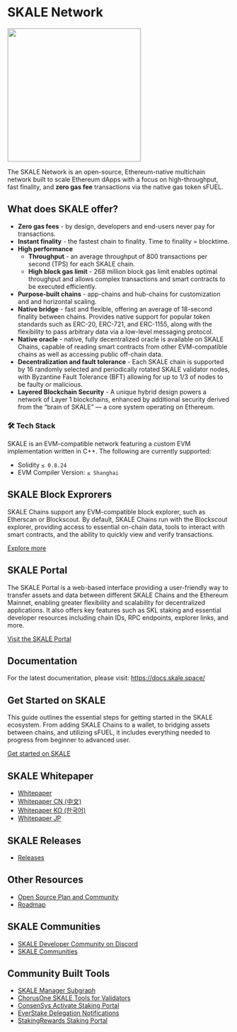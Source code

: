# SKALE Network
 <img src="https://github.com/user-attachments/assets/e25b683d-874b-478a-9964-b589076d749c" width="300" height="300" style="border:1px solid #ccc"/>

The SKALE Network is an open-source, Ethereum-native multichain network built to scale Ethereum dApps with a focus on high-throughput, fast finality, and **zero gas fee** transactions via the native gas token sFUEL.

## What does SKALE offer?

- **Zero gas fees** - by design, developers and end-users never pay for transactions.
- **Instant finality** - the fastest chain to finality. Time to finality = blocktime.
- **High performance**
  - **Throughput** - an average throughput of 800 transactions per second (TPS) for each SKALE chain.
  - **High block gas limit** - 268 million block gas limit enables optimal throughput and allows complex transactions and smart contracts to be executed efficiently.
- **Purpose-built chains** - app-chains and hub-chains for customization and and horizontal scaling.
- **Native bridge** - fast and flexible, offering an average of 18-second finality between chains. Provides native support for popular token standards such as ERC-20, ERC-721, and ERC-1155, along with the flexibility to pass arbitrary data via a low-level messaging protocol.
- **Native oracle** - native, fully decentralized oracle is available on SKALE Chains, capable of reading smart contracts from other EVM-compatible chains as well as accessing public off-chain data.
- **Decentralization and fault tolerance** - Each SKALE chain is supported by 16 randomly selected and periodically rotated SKALE validator nodes, with Byzantine Fault Tolerance (BFT) allowing for up to 1/3 of nodes to be faulty or malicious.
- **Layered Blockchain Security** - A unique hybrid design powers a network of Layer 1 blockchains, enhanced by additional security derived from the “brain of SKALE” — a core system operating on Ethereum.

### 🛠️ Tech Stack
SKALE is an EVM-compatible network featuring a custom EVM implementation written in C++.
The following are currently supported:

- Solidity `≤ 0.8.24`
- EVM Compiler Version: `≤ Shanghai`

## SKALE Block Exprorers 

SKALE Chains support any EVM-compatible block explorer, such as Etherscan or Blockscout.
By default, SKALE Chains run with the Blockscout explorer, providing access to essential on-chain data, tools to interact with smart contracts, and the ability to quickly view and verify transactions.

[Explore more](https://github.com/skalenetwork/blockscout)

## SKALE Portal 

The SKALE Portal is a web-based interface providing a user-friendly way to transfer assets and data between different SKALE Chains and the Ethereum Mainnet, enabling greater flexibility and scalability for decentralized applications. It also offers key features such as SKL staking and essential developer resources including chain IDs, RPC endpoints, explorer links, and more.

[Visit the SKALE Portal](https://portal.skale.space/)

## Documentation
For the latest documentation, please visit: https://docs.skale.space/ 

## Get Started on SKALE

This guide outlines the essential steps for getting started in the SKALE ecosystem. From adding SKALE Chains to a wallet, to bridging assets between chains, and utilizing sFUEL, it includes everything needed to progress from beginner to advanced user.

[Get started on SKALE](https://skale.space/get-started-on-skale)

## SKALE Whitepaper 
- [Whitepaper](https://skale.network/whitepaper)
- [Whitepaper CN (中文)](https://skale.network/skalenetwork_whitepaper-CN)
- [Whitepaper KO (한국어)](https://skale.network/skalenetwork_whitepaper-KO)
- [Whitepaper JP](https://skale.network/skalenetwork_whitepaper-JA)

## SKALE Releases
- [Releases](/releases)

## Other Resources

- [Open Source Plan and Community](OPEN_SOURCE_PLAN.md)
- [Roadmap](https://skale.network/roadmap)

## SKALE Communities
- [SKALE Developer Community on Discord](http://skale.chat)
- [SKALE Communities](https://skale.network/communities)

## Community Built Tools

- [SKALE Manager Subgraph](https://thegraph.com/explorer/subgraph/ministry-of-decentralization/skale-manager-subgraph)
- [ChorusOne SKALE Tools for Validators](https://github.com/ChorusOne/skale-tools)
- [ConsenSys Activate Staking Portal](https://activate.codefi.network/staking/skale/validators)
- [EverStake Delegation Notifications](https://github.com/everstake/skale-delegations-notificationbot)
- [StakingRewards Staking Portal](https://www.stakingrewards.com/earn/skale)
